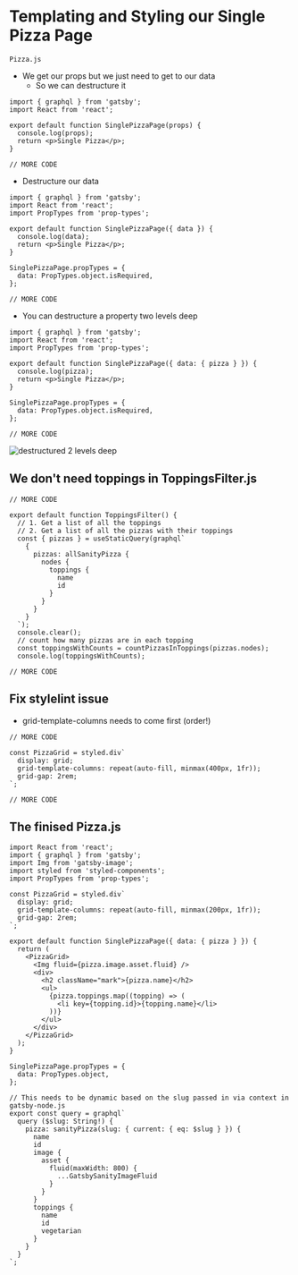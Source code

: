 # Templating and Styling our Single Pizza Page
`Pizza.js`

* We get our props but we just need to get to our data
    - So we can destructure it

```
import { graphql } from 'gatsby';
import React from 'react';

export default function SinglePizzaPage(props) {
  console.log(props);
  return <p>Single Pizza</p>;
}

// MORE CODE
```

* Destructure our data

```
import { graphql } from 'gatsby';
import React from 'react';
import PropTypes from 'prop-types';

export default function SinglePizzaPage({ data }) {
  console.log(data);
  return <p>Single Pizza</p>;
}

SinglePizzaPage.propTypes = {
  data: PropTypes.object.isRequired,
};

// MORE CODE
```

* You can destructure a property two levels deep

```
import { graphql } from 'gatsby';
import React from 'react';
import PropTypes from 'prop-types';

export default function SinglePizzaPage({ data: { pizza } }) {
  console.log(pizza);
  return <p>Single Pizza</p>;
}

SinglePizzaPage.propTypes = {
  data: PropTypes.object.isRequired,
};

// MORE CODE
```

![destructured 2 levels deep](https://i.imgur.com/6ZoTqyE.png)

## We don't need toppings in ToppingsFilter.js
```
// MORE CODE

export default function ToppingsFilter() {
  // 1. Get a list of all the toppings
  // 2. Get a list of all the pizzas with their toppings
  const { pizzas } = useStaticQuery(graphql`
    {
      pizzas: allSanityPizza {
        nodes {
          toppings {
            name
            id
          }
        }
      }
    }
  `);
  console.clear();
  // count how many pizzas are in each topping
  const toppingsWithCounts = countPizzasInToppings(pizzas.nodes);
  console.log(toppingsWithCounts);

// MORE CODE
```

## Fix stylelint issue
* grid-template-columns needs to come first (order!)

```
// MORE CODE

const PizzaGrid = styled.div`
  display: grid;
  grid-template-columns: repeat(auto-fill, minmax(400px, 1fr));
  grid-gap: 2rem;
`;

// MORE CODE
```

## The finised Pizza.js
```
import React from 'react';
import { graphql } from 'gatsby';
import Img from 'gatsby-image';
import styled from 'styled-components';
import PropTypes from 'prop-types';

const PizzaGrid = styled.div`
  display: grid;
  grid-template-columns: repeat(auto-fill, minmax(200px, 1fr));
  grid-gap: 2rem;
`;

export default function SinglePizzaPage({ data: { pizza } }) {
  return (
    <PizzaGrid>
      <Img fluid={pizza.image.asset.fluid} />
      <div>
        <h2 className="mark">{pizza.name}</h2>
        <ul>
          {pizza.toppings.map((topping) => (
            <li key={topping.id}>{topping.name}</li>
          ))}
        </ul>
      </div>
    </PizzaGrid>
  );
}

SinglePizzaPage.propTypes = {
  data: PropTypes.object,
};

// This needs to be dynamic based on the slug passed in via context in gatsby-node.js
export const query = graphql`
  query ($slug: String!) {
    pizza: sanityPizza(slug: { current: { eq: $slug } }) {
      name
      id
      image {
        asset {
          fluid(maxWidth: 800) {
            ...GatsbySanityImageFluid
          }
        }
      }
      toppings {
        name
        id
        vegetarian
      }
    }
  }
`;
```
